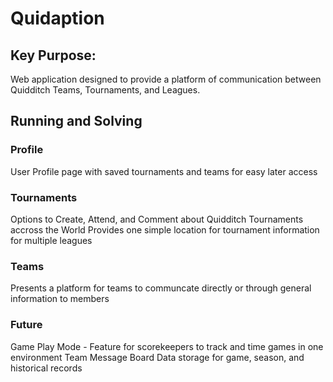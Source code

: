 # Quidaption

 ## Key Purpose:
Web application designed to provide a platform of communication between Quidditch Teams, Tournaments, and Leagues. 

 ## Running and Solving 
 ### Profile
User Profile page with saved tournaments and teams for easy later access
 
 ### Tournaments
 Options to Create, Attend, and Comment about Quidditch Tournaments accross the World
 Provides one simple location for tournament information for multiple leagues
 
 ### Teams
 Presents a platform for teams to communcate directly or through general information to members 
 
 ### Future
 Game Play Mode - Feature for scorekeepers to track and time games in one environment
 Team Message Board 
 Data storage for game, season, and historical records
 
